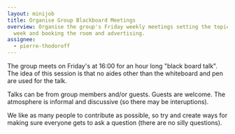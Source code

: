 ```yaml
---
layout: minijob
title: Organise Group Blackboard Meetings
overview: Organise the group's Friday weekly meetings setting the topic each
  week and booking the room and advertising.
assignee:
  - pierre-thodoroff
---
```

The group meets on Friday's at 16:00 for an hour long "black board talk". The idea of this session is that no aides other than the whiteboard and pen are used for the talk.

Talks can be from group members and/or guests. Guests are welcome. The atmosphere is informal and discussive (so there may be interuptions). 

We like as many people to contribute as possible, so try and create ways for making sure everyone gets to ask a question (there are no silly questions).